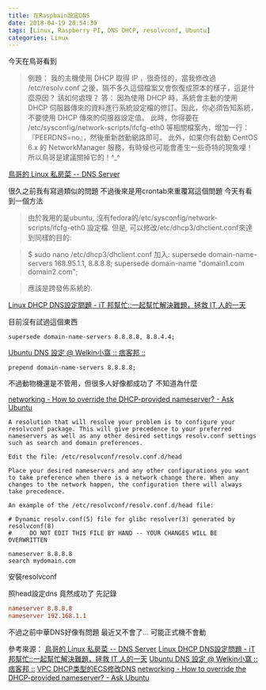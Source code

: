 ```yaml
---
title: 在Raspbain設定DNS
date: 2018-04-19 20:54:30
tags: [Linux, Raspberry PI, DNS DHCP, resolvconf, Ubuntu]
categories: Linux
---
```

今天在鳥哥看到
> 例題：
我的主機使用 DHCP 取得 IP ，很奇怪的，當我修改過 /etc/resolv.conf 之後，隔不多久這個檔案又會恢復成原本的樣子，這是什麼原因？ 該如何處理？
答：
因為使用 DHCP 時，系統會主動的使用 DHCP 伺服器傳來的資料進行系統設定檔的修訂。因此，你必須告知系統，不要使用 DHCP 傳來的伺服器設定值。 此時，你得要在 /etc/sysconfig/network-scripts/ifcfg-eth0 等相關檔案內，增加一行：『PEERDNS=no』，然後重新啟動網路即可。
此外，如果你有啟動 CentOS 6.x 的 NetworkManager 服務，有時候也可能會產生一些奇特的現象哩！所以鳥哥是建議關掉它的！^_^ 

[鳥哥的 Linux 私房菜 -- DNS Server](http://linux.vbird.org/linux_server/0350dns.php#DNS_resolver_file)

很久之前我有寫過類似的問題
不過後來是用crontab來重覆寫這個問題
今天有看到一個方法

<!--more-->



>由於我用的是ubuntu, 沒有fedora的/etc/sysconfig/network-scripts/ifcfg-eth0 設定檔. 但是, 可以修改/etc/dhcp3/dhclient.conf來達到同樣的目的:

>$ sudo nano /etc/dhcp3/dhclient.conf
加入:
supersede domain-name-servers 168.95.1.1, 8.8.8.8;
supersede domain-name "domain1.com domain2.com";

>應該是跨發佈系統的.

[Linux DHCP DNS設定問題 - iT 邦幫忙::一起幫忙解決難題，拯救 IT 人的一天](https://ithelp.ithome.com.tw/articles/10071258)

目前沒有試過這個東西

```
supersede domain-name-servers 8.8.8.8, 8.8.4.4;
```

[Ubuntu DNS 設定 @ Welkin小窩 :: 痞客邦 ::](http://welkinchen.pixnet.net/blog/post/5456817-ubuntu-dns-%E8%A8%AD%E5%AE%9A)
```
prepend domain-name-servers 8.8.8.8;
```

不過動物機還是不管用，但很多人好像都成功了
不知道為什麼


[networking - How to override the DHCP-provided nameserver? - Ask Ubuntu](https://askubuntu.com/questions/63160/how-to-override-the-dhcp-provided-nameserver)
```
A resolution that will resolve your problem is to configure your resolvconf package. This will give precedence to your preferred nameservers as well as any other desired settings resolv.conf settings such as search and domain preferences.

Edit the file: /etc/resolvconf/resolv.conf.d/head

Place your desired nameservers and any other configurations you want to take preference when there is a network change there. When any changes to the network happen, the configuration there will always take precedence.

An example of the /etc/resolvconf/resolv.conf.d/head file:

# Dynamic resolv.conf(5) file for glibc resolver(3) generated by resolvconf(8)
#     DO NOT EDIT THIS FILE BY HAND -- YOUR CHANGES WILL BE OVERWRITTEN

nameserver 8.8.8.8
search mydomain.com

```


安裝resolvconf

照head設定dns
竟然成功了
先記錄

```text,/etc/resolv.conf
nameserver 8.8.8.8
nameserver 192.168.1.1
```

不過之前中華DNS好像有問題
最近又不會了...
可能正式機不會動


參考來源：
[鳥哥的 Linux 私房菜 -- DNS Server](http://linux.vbird.org/linux_server/0350dns.php#DNS_resolver_file)
[Linux DHCP DNS設定問題 - iT 邦幫忙::一起幫忙解決難題，拯救 IT 人的一天](https://ithelp.ithome.com.tw/articles/10071258)
[Ubuntu DNS 設定 @ Welkin小窩 :: 痞客邦 ::](http://welkinchen.pixnet.net/blog/post/5456817-ubuntu-dns-%E8%A8%AD%E5%AE%9A)
[VPC DHCP类型的ECS修改DNS](https://zhuanlan.zhihu.com/p/34027883)
[networking - How to override the DHCP-provided nameserver? - Ask Ubuntu](https://askubuntu.com/questions/63160/how-to-override-the-dhcp-provided-nameserver)